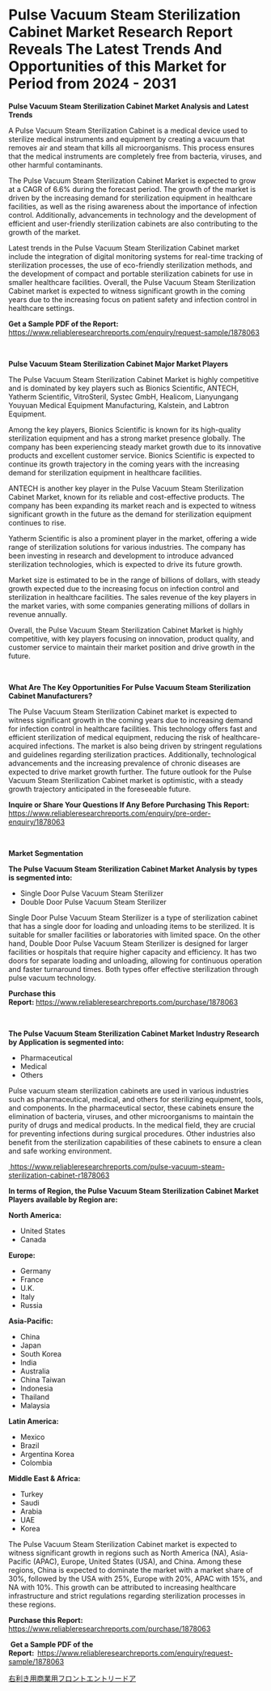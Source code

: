 <p><h1>Pulse Vacuum Steam Sterilization Cabinet Market Research Report Reveals The Latest Trends And Opportunities of this Market for Period from 2024 - 2031</h1></p><p><strong>Pulse Vacuum Steam Sterilization Cabinet Market Analysis and Latest Trends</strong></p>
<p><p>A Pulse Vacuum Steam Sterilization Cabinet is a medical device used to sterilize medical instruments and equipment by creating a vacuum that removes air and steam that kills all microorganisms. This process ensures that the medical instruments are completely free from bacteria, viruses, and other harmful contaminants. </p><p>The Pulse Vacuum Steam Sterilization Cabinet Market is expected to grow at a CAGR of 6.6% during the forecast period. The growth of the market is driven by the increasing demand for sterilization equipment in healthcare facilities, as well as the rising awareness about the importance of infection control. Additionally, advancements in technology and the development of efficient and user-friendly sterilization cabinets are also contributing to the growth of the market.</p><p>Latest trends in the Pulse Vacuum Steam Sterilization Cabinet market include the integration of digital monitoring systems for real-time tracking of sterilization processes, the use of eco-friendly sterilization methods, and the development of compact and portable sterilization cabinets for use in smaller healthcare facilities. Overall, the Pulse Vacuum Steam Sterilization Cabinet market is expected to witness significant growth in the coming years due to the increasing focus on patient safety and infection control in healthcare settings.</p></p>
<p><strong>Get a Sample PDF of the Report:&nbsp;</strong> <a href="https://www.reliableresearchreports.com/enquiry/request-sample/1878063">https://www.reliableresearchreports.com/enquiry/request-sample/1878063</a></p>
<p>&nbsp;</p>
<p><strong>Pulse Vacuum Steam Sterilization Cabinet Major Market Players</strong></p>
<p><p>The Pulse Vacuum Steam Sterilization Cabinet Market is highly competitive and is dominated by key players such as Bionics Scientific, ANTECH, Yatherm Scientific, VitroSteril, Systec GmbH, Healicom, Lianyungang Youyuan Medical Equipment Manufacturing, Kalstein, and Labtron Equipment.</p><p>Among the key players, Bionics Scientific is known for its high-quality sterilization equipment and has a strong market presence globally. The company has been experiencing steady market growth due to its innovative products and excellent customer service. Bionics Scientific is expected to continue its growth trajectory in the coming years with the increasing demand for sterilization equipment in healthcare facilities.</p><p>ANTECH is another key player in the Pulse Vacuum Steam Sterilization Cabinet Market, known for its reliable and cost-effective products. The company has been expanding its market reach and is expected to witness significant growth in the future as the demand for sterilization equipment continues to rise.</p><p>Yatherm Scientific is also a prominent player in the market, offering a wide range of sterilization solutions for various industries. The company has been investing in research and development to introduce advanced sterilization technologies, which is expected to drive its future growth.</p><p>Market size is estimated to be in the range of billions of dollars, with steady growth expected due to the increasing focus on infection control and sterilization in healthcare facilities. The sales revenue of the key players in the market varies, with some companies generating millions of dollars in revenue annually.</p><p>Overall, the Pulse Vacuum Steam Sterilization Cabinet Market is highly competitive, with key players focusing on innovation, product quality, and customer service to maintain their market position and drive growth in the future.</p></p>
<p>&nbsp;</p>
<p><strong>What Are The Key Opportunities For Pulse Vacuum Steam Sterilization Cabinet Manufacturers?</strong></p>
<p><p>The Pulse Vacuum Steam Sterilization Cabinet market is expected to witness significant growth in the coming years due to increasing demand for infection control in healthcare facilities. This technology offers fast and efficient sterilization of medical equipment, reducing the risk of healthcare-acquired infections. The market is also being driven by stringent regulations and guidelines regarding sterilization practices. Additionally, technological advancements and the increasing prevalence of chronic diseases are expected to drive market growth further. The future outlook for the Pulse Vacuum Steam Sterilization Cabinet market is optimistic, with a steady growth trajectory anticipated in the foreseeable future.</p></p>
<p><strong>Inquire or Share Your Questions If Any Before Purchasing This Report:</strong> <a href="https://www.reliableresearchreports.com/enquiry/pre-order-enquiry/1878063">https://www.reliableresearchreports.com/enquiry/pre-order-enquiry/1878063</a></p>
<p>&nbsp;</p>
<p><strong>Market Segmentation</strong></p>
<p><strong>The Pulse Vacuum Steam Sterilization Cabinet Market Analysis by types is segmented into:</strong></p>
<p><ul><li>Single Door Pulse Vacuum Steam Sterilizer</li><li>Double Door Pulse Vacuum Steam Sterilizer</li></ul></p>
<p><p>Single Door Pulse Vacuum Steam Sterilizer is a type of sterilization cabinet that has a single door for loading and unloading items to be sterilized. It is suitable for smaller facilities or laboratories with limited space. On the other hand, Double Door Pulse Vacuum Steam Sterilizer is designed for larger facilities or hospitals that require higher capacity and efficiency. It has two doors for separate loading and unloading, allowing for continuous operation and faster turnaround times. Both types offer effective sterilization through pulse vacuum technology.</p></p>
<p><strong>Purchase this Report:&nbsp;</strong><a href="https://www.reliableresearchreports.com/purchase/1878063">https://www.reliableresearchreports.com/purchase/1878063</a></p>
<p>&nbsp;</p>
<p><strong>The Pulse Vacuum Steam Sterilization Cabinet Market Industry Research by Application is segmented into:</strong></p>
<p><ul><li>Pharmaceutical</li><li>Medical</li><li>Others</li></ul></p>
<p><p>Pulse vacuum steam sterilization cabinets are used in various industries such as pharmaceutical, medical, and others for sterilizing equipment, tools, and components. In the pharmaceutical sector, these cabinets ensure the elimination of bacteria, viruses, and other microorganisms to maintain the purity of drugs and medical products. In the medical field, they are crucial for preventing infections during surgical procedures. Other industries also benefit from the sterilization capabilities of these cabinets to ensure a clean and safe working environment.</p></p>
<p><a href="https://www.reliableresearchreports.com/pulse-vacuum-steam-sterilization-cabinet-r1878063">&nbsp;https://www.reliableresearchreports.com/pulse-vacuum-steam-sterilization-cabinet-r1878063</a></p>
<p><strong>In terms of Region, the Pulse Vacuum Steam Sterilization Cabinet Market Players available by Region are:</strong></p>
<p>
    <p> <strong> North America: </strong>
        <ul>
            <li>United States</li>
            <li>Canada</li>
        </ul>
        </p> 
    <p> <strong> Europe: </strong>
        <ul>
            <li>Germany</li>
            <li>France</li>
            <li>U.K.</li>
            <li>Italy</li>
            <li>Russia</li>
        </ul>
        </p> 
    <p> <strong> Asia-Pacific: </strong>
        <ul>
            <li>China</li>
            <li>Japan</li>
            <li>South Korea</li>
            <li>India</li>
            <li>Australia</li>
            <li>China Taiwan</li>
            <li>Indonesia</li>
            <li>Thailand</li>
            <li>Malaysia</li>
        </ul>
        </p> 
    <p> <strong> Latin America: </strong>
        <ul>
            <li>Mexico</li>
            <li>Brazil</li>
            <li>Argentina Korea</li>
            <li>Colombia</li>
        </ul>
        </p> 
    <p> <strong> Middle East & Africa: </strong>
        <ul>
            <li>Turkey</li>
            <li>Saudi</li>
            <li>Arabia</li>
            <li>UAE</li>
            <li>Korea</li>
        </ul>
    </p>
    </p>
<p><p>The Pulse Vacuum Steam Sterilization Cabinet market is expected to witness significant growth in regions such as North America (NA), Asia-Pacific (APAC), Europe, United States (USA), and China. Among these regions, China is expected to dominate the market with a market share of 30%, followed by the USA with 25%, Europe with 20%, APAC with 15%, and NA with 10%. This growth can be attributed to increasing healthcare infrastructure and strict regulations regarding sterilization processes in these regions.</p></p>
<p><strong>Purchase this Report: </strong><a href="https://www.reliableresearchreports.com/purchase/1878063">https://www.reliableresearchreports.com/purchase/1878063</a></p>
<p>&nbsp;<strong>Get a Sample PDF of the Report:&nbsp;&nbsp;</strong><a href="https://www.reliableresearchreports.com/enquiry/request-sample/1878063">https://www.reliableresearchreports.com/enquiry/request-sample/1878063</a></p>
<p><strong></strong></p>
<p><p><a href="https://github.com/AylinBeier/Market-Research-Report-List-1/blob/main/3078197164628.md">右利き用商業用フロントエントリードア</a></p></p>